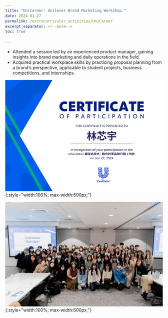 ```yaml
---
title: "UniCareer: Unilever Brand Marketing Workshop."
date: 2024-01-27
permalink: /extracurricular_activities/UniCareer
excerpt_separator: <!--more-->
toc: true

---
```




<!-- ---
title: "A Bridge-based Compression Algorithm for Topological Quantum Circuits [DAC 2021] [TCAD 2022]"
collection: Quantum-related
type: "Quantum-related"
permalink: /projects/bridge
venue: "Electronic Design Automation Lab (Prof. Yao-Wen Chang)"
date: 2019-11-01
location: "National Taiwan University, Taiwan"
--- -->

* Attended a session led by an experienced product manager, gaining insights into brand marketing and daily operations in the field.
* Acquired practical workplace skills by practicing proposal planning from a brand’s perspective, applicable to student projects, business competitions, and internships.



<!--more-->
![Certificate](/images/page-0002.jpg){:style="width:100%; max-width:600px;"}

![Picture](/images/0127.jpg){:style="width:100%; max-width:600px;"}
<!-- [More information here]() -->




